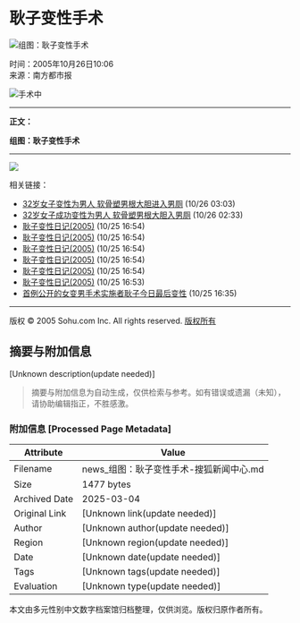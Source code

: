 # 耿子变性手术

![组图：耿子变性手术](https://photocdn.sohu.com/20051026/Img227307561.jpg)

时间：2005年10月26日10:06  
来源：南方都市报

![手术中](https://photocdn.sohu.com/20051026/Img227307561.jpg)

---

**正文：**

**组图：耿子变性手术**

---

![](https://images.sohu.com/ccc.gif)

相关链接：

- [32岁女子变性为男人 软骨塑男根大胆进入男厕](https://news.sohu.com/20051026/n227304296.shtml) (10/26 03:03)
- [32岁女子成功变性为男人 软骨塑男根大胆入男厕](https://news.sohu.com/20051026/n227304296.shtml) (10/26 02:33)
- [耿子变性日记(2005)](https://news.sohu.com/20051025/n227302606.shtml) (10/25 16:54)
- [耿子变性日记(2005)](https://news.sohu.com/20051025/n227302605.shtml) (10/25 16:54)
- [耿子变性日记(2005)](https://news.sohu.com/20051025/n227302604.shtml) (10/25 16:54)
- [耿子变性日记(2005)](https://news.sohu.com/20051025/n227302603.shtml) (10/25 16:54)
- [耿子变性日记(2005)](https://news.sohu.com/20051025/n227302602.shtml) (10/25 16:54)
- [耿子变性日记(2005)](https://news.sohu.com/20051025/n227302594.shtml) (10/25 16:53)
- [首例公开的女变男手术实施者耿子今日最后变性](https://news.sohu.com/20051025/n227302540.shtml) (10/25 16:35)

---

版权 © 2005 Sohu.com Inc. All rights reserved. [版权所有](https://www.sohu.com/about/copyright.html)
<!-- tcd_original_link http://news.sohu.com/20051026/n227307567.shtml -->


## 摘要与附加信息

<!-- tcd_abstract -->
[Unknown description(update needed)]
<!-- tcd_abstract_end -->

> 摘要与附加信息为自动生成，仅供检索与参考。如有错误或遗漏（未知），请协助编辑指正，不胜感激。

### 附加信息 [Processed Page Metadata]

| Attribute       | Value                                  |
|-----------------|----------------------------------------|
| Filename        | news_组图：耿子变性手术-搜狐新闻中心.md                             |
| Size            | 1477 bytes                           |
| Archived Date   | 2025-03-04                             |
| Original Link   | [Unknown link(update needed)]                       |
| Author          | [Unknown author(update needed)]                               |
| Region          | [Unknown region(update needed)]                               |
| Date            | [Unknown date(update needed)]                                 |
| Tags            | [Unknown tags(update needed)]                                 |
| Evaluation            | [Unknown type(update needed)]                                 |
<!-- tcd_table_end -->

本文由多元性别中文数字档案馆归档整理，仅供浏览。版权归原作者所有。
